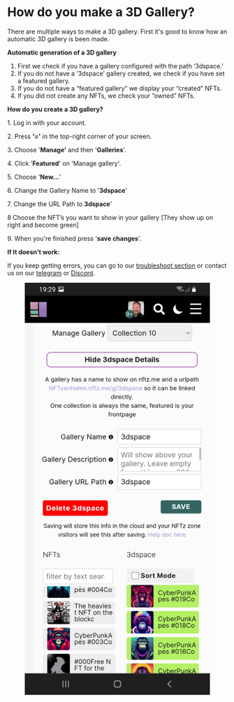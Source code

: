 # How do you make a 3D Gallery?

There are multiple ways to make a 3D gallery. First it's good to know how an automatic 3D gallery is been made.&#x20;



**Automatic generation of a 3D gallery**

1. First we check if you have a gallery configured with the path ‘3dspace.’
2. If you do not have a ‘3dspace’ gallery created, we check if you have set a featured gallery.
3. If you do not have a “featured gallery” we display your “created” NFTs.
4. If you did not create any NFTs, we check your “owned” NFTs.





**How do you create a 3D gallery?**

1\. Log in with your account.

2\. Press **'='** in the top-right corner of your screen.

3\. Choose '**Manage'** and then '**Galleries**'.

4\. Click '**Featured**' on 'Manage gallery'.

5\. Choose '**New…**'&#x20;

6\. Change the Gallery Name to '**3dspace**'

7\. Change the URL Path to **3dspace**'

8 Choose the NFT’s you want to show in your gallery \[They show up on right and become green]

9\.  When you're finished press '**save changes**'.



**If It doesn't work:**

If you keep getting errors, you can go to our [troubleshoot section](../../troubleshoot/troubleshoot.md) or contact us on our [telegram](https://t.me/+qdNeX8CYB\_swZTQx) or [Discord](https://discord.gg/jQ34WMMZce).

<figure><img src="../../.gitbook/assets/3D gallery new.jpg" alt=""><figcaption></figcaption></figure>



